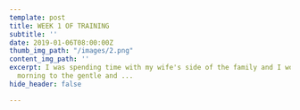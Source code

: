 ```yaml
---
template: post
title: WEEK 1 OF TRAINING
subtitle: ''
date: 2019-01-06T08:00:00Z
thumb_img_path: "/images/2.png"
content_img_path: ''
excerpt: I was spending time with my wife's side of the family and I woke up that
  morning to the gentle and ...
hide_header: false

---
```

